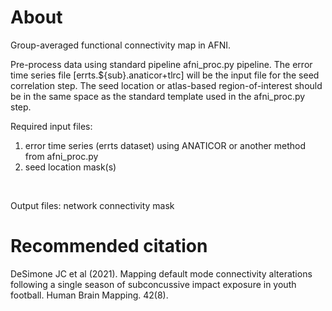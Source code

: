 # About
Group-averaged functional connectivity map in AFNI.

Pre-process data using standard pipeline afni_proc.py pipeline. The error time series file [errts.${sub}.anaticor+tlrc] will be the input file for the seed correlation step.
The seed location or atlas-based region-of-interest should be in the same space as the standard template used in the afni_proc.py step.



Required input files:
1. error time series (errts dataset) using ANATICOR or another method from afni_proc.py
2. seed location mask(s)

<br/>

Output files:
network connectivity mask

# Recommended citation
DeSimone JC et al (2021). Mapping default mode connectivity alterations following a single season of subconcussive impact exposure in youth football. Human Brain Mapping. 42(8).
